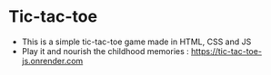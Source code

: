 # Tic-tac-toe
- This is a simple tic-tac-toe game made in HTML, CSS and JS
- Play it and nourish the childhood memories : https://tic-tac-toe-js.onrender.com
